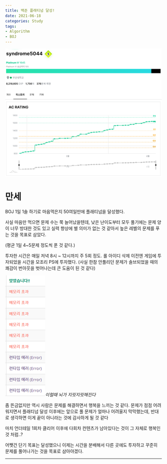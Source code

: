 ```yaml
---
title: 백준 플래티넘 달성!
date: 2021-06-18
categories: Study
tags:
- Algorithm
- BOJ
---
```


![image_1](/post_images/2021-06-18-1.png)

# 만세

BOJ 1일 1솔 하기로 마음먹은지 50여일만에 플래티넘을 달성했다.

사실 마음만 먹으면 문제 수는 쭉 늘어났을텐데, 낮은 난이도부터 모두 풀기에는 문제 양이 너무 방대한 것도 있고 실력 향상에 별 의미가 없는 것 같아서 높은 레벨의 문제를 푸는 것을 목표로 삼았다.

(평균 1일 4~5문제 정도씩 푼 것 같다.)

투자한 시간은 매일 저녁 8시 ~ 12시까지 주 5회 정도. 롤 아이디 삭제 이전엔 게임에 투자되었을 시간을 모조리 PS에 투자했다. 
(사실 한참 안풀리던 문제가 솔브되었을 때의 쾌감이 번아웃을 벗어나는데 큰 도움이 된 것 같다)

![image_2](/post_images/2021-06-18-2.png)*이럴때 뇌가 지릿지릿해진다*

좀 뜬금없지만 역시 사람은 문제를 해결하면서 행복을 느끼는 것 같다. 문제가 점점 어려워지면서 플래티넘 달성 이후에는 앞으로 풀 문제가 얼마나 어려울지 막막했는데, 반대로 생각하면 이게 끝이 아니라는 것에 감사하게 될 것 같다

마치 언더테일 1회차 클리어 이후에 다회차 컨텐츠가 남아있다는 것이 그 자체로 행복인 것 처럼..?

어쨋건 단기 목표는 달성했으니 이제는 시간을 분배해서 다른 곳에도 투자하고 꾸준히 문제를 풀어나가는 것을 목표로 삼아야겠다.

---